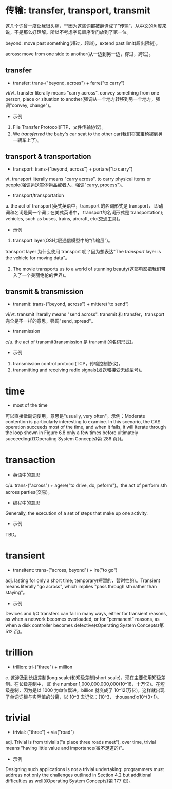 # 传输: transfer, transport, transmit

这几个词曾一度让我很头痛，**因为这些词都被翻译成了”传输“，从中文的角度来说，不是那么好理解。所以不考虑字母顺序专门放到了第一位。

beyond: move past something(超过，超越)，extend past limit(超出限制)。 

across:  move from one side to another(从一边到另一边，穿过，跨过)。

## transfer

- transfer: trans-("beyond, across") + ferre("to carry")

vi/vt. transfer literally means "carry across". convey something from one person, place or situation to another(强调从一个地方转移到另一个地方，强调"convey, change")。

- 示例

1. File Transfer Protocol(FTP，文件传输协议)。
2. We *transferred* the baby's car seat to the other car(我们将宝宝椅挪到另一辆车上了)。

## transport & transportation

- transport: trans-("beyond, across") + portare("to carry")

vt. transport literally means "carry across". to carry physical items or people(强调运送实体物品或者人，强调"carry, process")。

- transport/transportation

u. the act of transport(英式英语中，transport 的名词形式是 transport， 即动词和名词是同一个词；在美式英语中， transport的名词形式是 transportation); vehicles, such as buses, trains, aircraft, etc(交通工具)。

- 示例

1. transport layer(OSI七层通信模型中的“传输层”)。

transport layer 为什么使用 transport 呢？因为想表达"The *transport* layer is the vehicle for moving data"。 

2. The movie transports us to a world of stunning beauty(这部电影把我们带入了一个美丽绝伦的世界)。

## transmit & transmission

- transmit: trans-("beyond, across") + mittere(“to send”)

vi/vt. transmit literally means "send across". transmit 和 transfer，transport 完全是不一样的意思，强调"send, spread"。

- transmission

c/u. the act of transmit(transmission 是 transmit 的名词形式)。

- 示例

1. transmission control protocol(TCP，传输控制协议)。
2. transmitting and receiving radio signals(发送和接受无线型号)。

# time

- most of the time

可以直接做副词使用，意思是"usually, very often"。示例：Moderate contention is particularly interesting to examine. In this scenario, the CAS operation succeeds most of the time, and when it fails, it will iterate through the loop shown in Figure 6.8 only a few times before ultimately succeeding(《《Operating System Concepts》第 286 页》)。

# transaction

- 英语中的意思

c/u. trans-("across") + agere("to drive, do, peform")。the act of perform sth across parties(交易)。

- 编程中的意思

Generally, the execution of a set of steps that make up one activity.

- 示例

TBD。

# transient

- transitent: trans-("across, beyond") + ire("to go")

adj. lasting for only a short time; temporary(短暂的，暂时性的)。Transient means literally "go across", which implies "pass through sth rather than staying"。

- 示例

Devices and I/O transfers can fail in many ways, either for transient reasons, as when a network becomes overloaded, or for “permanent” reasons, as when a disk controller becomes defective(《Operating System Concepts》第 512 页)。

# trillion

- trillion: tri-("three") + million

c. 这涉及到长级差制(long scale)和短级差制(short scale)，现在主要使用短级差制。在长级差制中， 即 the number 1,000,000,000,000(10^18，十万亿)。在短级差制，因为是以 1000 为单位累进，billion 就变成了 10^12(万亿)，这样就出现了单词词根与实际值的分离，以 10^3 去记忆：(10^3， thousand)x10^(3+1)。

# trivial

- trivial: ("three") + via("road")

adj. Trivial is from trivialis("a place three roads meet"), over time, trivial means "having little value and importance(微不足道的)"。

- 示例

Designing such applications is not a trivial undertaking: programmers must address not only the challenges outlined in Section 4.2 but additional difficulties as well(《Operating System Concepts》第 177 页)。